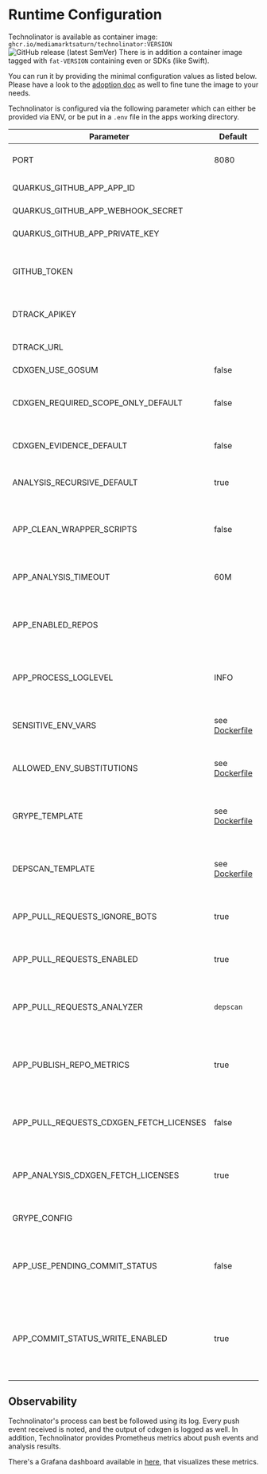 # Runtime Configuration

Technolinator is available as container image: `ghcr.io/mediamarktsaturn/technolinator:VERSION` ![GitHub release (latest SemVer)](https://img.shields.io/github/v/release/MediaMarktSaturn/technolinator?label=latest%20version&sort=semver&style=flat-square)
There is in addition a container image tagged with `fat-VERSION` containing even or SDKs (like Swift).

You can run it by providing the minimal configuration values as listed below. Please have a look to the [adoption doc](./Adoption.md) as well to fine tune the image to your needs.

Technolinator is configured via the following parameter which can either be provided via ENV, or be put in a `.env` file in the apps working directory.

| Parameter                               | Default                                      | Description                                                                                                               |
|-----------------------------------------|----------------------------------------------|---------------------------------------------------------------------------------------------------------------------------|
| PORT                                    | 8080                                         | Http port to listen to for GitHub Webhook events                                                                          |
| QUARKUS_GITHUB_APP_APP_ID               |                                              | Created during app creation on GitHub                                                                                     |
| QUARKUS_GITHUB_APP_WEBHOOK_SECRET       |                                              | Created during app creation on GitHub                                                                                     |
| QUARKUS_GITHUB_APP_PRIVATE_KEY          |                                              | Created during app creation on GitHub                                                                                     |
| GITHUB_TOKEN                            |                                              | Optional. Raises GH api quota for cdxgen and enables `go mod` projects                                                    |
| DTRACK_APIKEY                           |                                              | API key to access Dependency-Track                                                                                        |
| DTRACK_URL                              |                                              | Baseurl of Dependency-Track                                                                                               |
| CDXGEN_USE_GOSUM                        | false                                        | see [cdxgen](https://github.com/CycloneDX/cdxgen#environment-variables)                                                   |
| CDXGEN_REQUIRED_SCOPE_ONLY_DEFAULT      | false                                        | Only include _required_ scope to created BOM (exclude test scope)                                                         |
| CDXGEN_EVIDENCE_DEFAULT                 | false                                        | Create sbom with evidence (slows down the process)                                                                        |
| ANALYSIS_RECURSIVE_DEFAULT              | true                                         | default value for the `analysis.recursvie` config                                                                         |
| APP_CLEAN_WRAPPER_SCRIPTS               | false                                        | Remove wrapper scripts like gradlew or mvnw for not downloading these tools                                               |
| APP_ANALYSIS_TIMEOUT                    | 60M                                          | Maximal duration of an analysis before getting aborted                                                                    |
| APP_ENABLED_REPOS                       |                                              | Comma separated list of repo names that should be analyzed; all if empty                                                  |
| APP_PROCESS_LOGLEVEL                    | INFO                                         | Log config for OS commands like 'cdxgen', set to 'DEBUG' to see its output                                                |
| SENSITIVE_ENV_VARS                      | see [Dockerfile](src/main/docker/Dockerfile) | Comma separated list of env var names, that must not be logged                                                            |
| ALLOWED_ENV_SUBSTITUTIONS               | see [Dockerfile](src/main/docker/Dockerfile) | Comma separated list of env var names, that can be used in repo config                                                    |
| GRYPE_TEMPLATE                          | see [Dockerfile](src/main/docker/Dockerfile) | Template to be used by grype for vulnerability reports in pull-requests                                                   |
| DEPSCAN_TEMPLATE                        | see [Dockerfile](src/main/docker/Dockerfile) | Template to be used by depscan for vulnerability reports in pull-requests                                                 |
| APP_PULL_REQUESTS_IGNORE_BOTS           | true                                         | Whether pull-requests created by bots should be ignored                                                                   |
| APP_PULL_REQUESTS_ENABLED               | true                                         | Whether pull-request commenting should be enabled                                                                         |
| APP_PULL_REQUESTS_ANALYZER              | `depscan`                                    | Which analyzer and report creator to use in pull-request; Options: grype, depscan                                         |
| APP_PUBLISH_REPO_METRICS                | true                                         | Publish metrics about the analyzed repositories like contained languages (acc. to GitHub API)                             |
| APP_PULL_REQUESTS_CDXGEN_FETCH_LICENSES | false                                        | Whether license information should be included in pull-request created sboms                                              |
| APP_ANALYSIS_CDXGEN_FETCH_LICENSES      | true                                         | Wheter license information should be included in default-branch analysis                                                  |
| GRYPE_CONFIG                            |                                              | Path to a [grype configuration](https://github.com/anchore/grype#configuration) file used in PR analysis                  |
| APP_USE_PENDING_COMMIT_STATUS           | false                                        | Wehther a PENDING commit status should be announced when analysing the default branch                                     |
| APP_COMMIT_STATUS_WRITE_ENABLED         | true                                         | Whether commit status in the repository should be updated (the app requires commit writes permission in this case)        |

## Observability

Technolinator's process can best be followed using its log. Every push event received is noted, and the output of cdxgen is logged as well.
In addition, Technolinator provides Prometheus metrics about push events and analysis results.

There's a Grafana dashboard available in [here](_dashboards), that visualizes these metrics.
